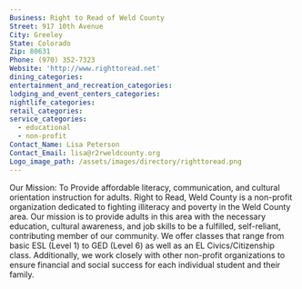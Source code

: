 ```yaml
---
Business: Right to Read of Weld County
Street: 917 10th Avenue
City: Greeley
State: Colorado
Zip: 80631
Phone: (970) 352-7323
Website: 'http://www.righttoread.net'
dining_categories:
entertainment_and_recreation_categories:
lodging_and_event_centers_categories:
nightlife_categories:
retail_categories:
service_categories:
  - educational
  - non-profit
Contact_Name: Lisa Peterson
Contact_Email: lisa@r2rweldcounty.org
Logo_image_path: /assets/images/directory/righttoread.png
---
```



Our Mission: To Provide affordable literacy, communication, and cultural orientation instruction for adults. Right to Read, Weld County is a non-profit organization dedicated to fighting illiteracy and poverty in the Weld County area. Our mission is to provide adults in this area with the necessary education, cultural awareness, and job skills to be a fulfilled, self-reliant, contributing member of our community. We offer classes that range from basic ESL (Level 1) to GED (Level 6) as well as an EL Civics/Citizenship class. Additionally, we work closely with other non-profit organizations to ensure financial and social success for each individual student and their family.